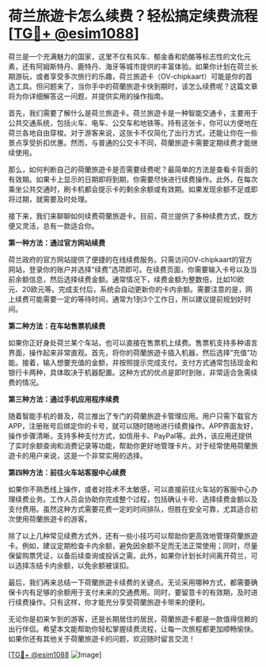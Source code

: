 # 荷兰旅遊卡怎么续费？轻松搞定续费流程[[TG💪+ @esim1088](https://t.me/s/esim1088)]

荷兰是一个充满魅力的国家，这里不仅有风车、郁金香和奶酪等标志性的文化元素，还有阿姆斯特丹、鹿特丹、海牙等城市提供的丰富体验。如果你计划在荷兰长期游玩，或者享受多次旅行的乐趣，荷兰旅遊卡（OV-chipkaart）可能是你的首选工具。但问题来了，当你手中的荷蘭旅遊卡快到期时，该怎么续费呢？这篇文章将为你详细解答这一问题，并提供实用的操作指南。

首先，我们需要了解什么是荷兰旅遊卡。荷兰旅遊卡是一种智能交通卡，主要用于公共交通系统，包括火车、电车、公交车和地铁等。持有这张卡，你可以方便地在荷兰各地自由穿梭。对于游客来说，这张卡不仅简化了出行方式，还能让你在一些景点享受折扣优惠。然而，与普通的公交卡不同，荷蘭旅遊卡需要定期续费才能继续使用。

那么，如何判断自己的荷蘭旅遊卡是否需要续费呢？最简单的方法是查看卡背面的有效期。如果卡上显示的日期即将到期，你需要尽快进行续费操作。此外，在每次乘坐公共交通时，刷卡机都会提示卡的剩余余额或有效期。如果发现余额不足或即将过期，就需要及时处理。

接下来，我们来聊聊如何续费荷蘭旅遊卡。目前，荷兰提供了多种续费方式，既方便又灵活，总有一款适合你。

**第一种方法：通过官方网站续费**

荷兰政府的官方网站提供了便捷的在线续费服务。只需访问OV-chipkaart的官方网站，登录你的账户并选择“续费”选项即可。在续费页面，你需要输入卡号以及当前余额信息，然后选择续费金额。通常情况下，续费金额为整数倍，比如10欧元、20欧元等。完成支付后，系统会自动更新你的卡内余额。需要注意的是，网上续费可能需要一定的等待时间，通常为1到3个工作日，所以建议提前规划好时间。

**第二种方法：在车站售票机续费**

如果你正好身处荷兰某个车站，也可以直接在售票机上续费。售票机支持多种语言界面，操作起来非常直观。首先，将你的荷蘭旅遊卡插入机器，然后选择“充值”功能。接着，输入想要充值的金额，并按照提示完成支付。支付方式通常包括现金和银行卡两种，具体取决于机器配置。这种方式的优点是即时到账，非常适合急需续费的情况。

**第三种方法：通过手机应用程序续费**

随着智能手机的普及，荷兰推出了专门的荷蘭旅遊卡管理应用。用户只需下载官方APP，注册账号后绑定你的卡号，就可以随时随地进行续费操作。APP界面友好，操作步骤清晰，支持多种支付方式，如信用卡、PayPal等。此外，该应用还提供了实时余额查询和消费记录等功能，帮助你更好地管理卡片。对于经常使用荷蘭旅遊卡的用户来说，这是一个非常实用的选择。

**第四种方法：前往火车站客服中心续费**

如果你不熟悉线上操作，或者对技术不太敏感，可以直接前往火车站的客服中心办理续费业务。工作人员会协助你完成整个过程，包括确认卡号、选择续费金额以及支付费用。虽然这种方式需要花费一定的时间排队，但胜在安全可靠，尤其适合初次使用荷蘭旅遊卡的游客。

除了以上几种常见续费方式外，还有一些小技巧可以帮助你更高效地管理荷蘭旅遊卡。例如，建议定期检查卡内余额，避免因余额不足而无法正常使用；同时，尽量保留购票凭证，以备后续查询或投诉之需。此外，如果你计划长时间离开荷兰，可以选择冻结卡内余额，以免余额被误扣。

最后，我们再来总结一下荷蘭旅遊卡续费的关键点。无论采用哪种方式，都需要确保卡内有足够的余额用于支付未来的交通费用。同时，要留意卡的有效期，及时进行续费操作。只有这样，你才能充分享受荷蘭旅遊卡带来的便利。

无论你是初来乍到的游客，还是长期居住的居民，荷蘭旅遊卡都是一款值得信赖的出行伴侣。希望本文能帮助你轻松掌握续费流程，让每一次旅程都更加顺畅愉快。如果你还有其他关于荷蘭旅遊卡的问题，欢迎随时留言交流！

[[TG💪+ @esim1088](https://t.me/s/esim1088) ![Image](https://i.postimg.cc/4NQfJmqS/Snipaste-2025-05-13-00-14-12.png)]